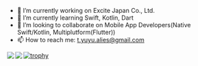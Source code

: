 - 🔭 I’m currently working on Excite Japan Co., Ltd.
- 🌱 I’m currently learning Swift, Kotlin, Dart
- 👯 I’m looking to collaborate on Mobile App Developers(Native Swift/Kotlin, Multiplutform(Flutter))
- 📫 How to reach me: t.yuyu.alies@gmail.com

<a href="https://github.com/anuraghazra/github-readme-stats">
  <img align="left" src="https://github-readme-stats.vercel.app/api?username=yuchiro22&count_private=true&show_icons=true" />
</a>
<a href="https://github.com/anuraghazra/github-readme-stats">
  <img align="left" src="https://github-readme-stats.vercel.app/api/top-langs/?username=yuchiro22" />
</a>

[![trophy](https://github-profile-trophy.vercel.app/?username=yuchiro22&theme=gruvbox&margin-w=15)](https://github.com/ryo-ma/github-profile-trophy)

